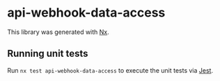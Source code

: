 # api-webhook-data-access

This library was generated with [Nx](https://nx.dev).

## Running unit tests

Run `nx test api-webhook-data-access` to execute the unit tests via [Jest](https://jestjs.io).
